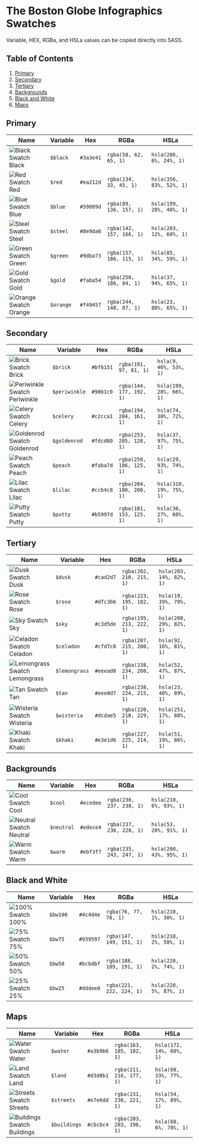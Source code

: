 # The Boston Globe Infographics Swatches

Variable, HEX, RGBa, and HSLa values can be copied directly into SASS.


## Table of Contents
1. [Primary](#primary)
3. [Secondary](#secondary)
4. [Tertiary](#tertiary)
5. [Backgrounds](#backgrounds)
6. [Black and White](#black-and-white)
7. [Maps](#maps)


## Primary

| Name                                                    | Variable  | Hex       | RGBa                     | HSLa                     |
| ------------------------------------------------------- | --------- | --------- | ------------------------ | ------------------------ |
| ![Black Swatch](http://i.imgur.com/o4kbdJr.png) Black   | `$black`  | `#3a3e41` | `rgba(58, 62, 65, 1)`    | `hsla(206, 6%, 24%, 1)`  |
| ![Red Swatch](http://i.imgur.com/gQYmXMS.png) Red       | `$red`    | `#ea212d` | `rgba(234, 33, 45, 1)`   | `hsla(356, 83%, 52%, 1)` |
| ![Blue Swatch](http://i.imgur.com/R2Up7UG.png) Blue     | `$blue`   | `#59889d` | `rgba(89, 136, 157, 1)`  | `hsla(199, 28%, 48%, 1)` |
| ![Steel Swatch](http://i.imgur.com/xioCkal.png) Steel   | `$steel`  | `#8e9da6` | `rgba(142, 157, 166, 1)` | `hsla(203, 12%, 60%, 1)` |
| ![Green Swatch](http://i.imgur.com/evDWKEZ.png) Green   | `$green`  | `#9dba73` | `rgba(157, 186, 115, 1)` | `hsla(85, 34%, 59%, 1)`  |
| ![Gold Swatch](http://i.imgur.com/Ud1S2eb.png) Gold     | `$gold`   | `#faba54` | `rgba(250, 186, 84, 1)`  | `hsla(37, 94%, 65%, 1)`  |
| ![Orange Swatch](http://i.imgur.com/T2UCXO5.png) Orange | `$orange` | `#f49457` | `rgba(244, 148, 87, 1)`  | `hsla(23, 88%, 65%, 1)`  |


## Secondary

| Name                                                            | Variable      | Hex       | RGBa                     | HSLa                     |
| --------------------------------------------------------------- | ------------- | --------- | ------------------------ | ------------------------ |
| ![Brick Swatch](http://i.imgur.com/FgjFqqa.png) Brick           | `$brick`      | `#bf6151` | `rgba(191, 97, 81, 1)`   | `hsla(9, 46%, 53%, 1)`   |
| ![Periwinkle Swatch](http://i.imgur.com/yfWNGtO.png) Periwinkle | `$periwinkle` | `#90b1c0` | `rgba(144, 177, 192, 1)` | `hsla(199, 28%, 66%, 1)` |
| ![Celery Swatch](http://i.imgur.com/DZyuyTg.png) Celery         | `$celery`     | `#c2cca1` | `rgba(194, 204, 161, 1)` | `hsla(74, 30%, 72%, 1)`  |
| ![Goldenrod Swatch](http://i.imgur.com/cuZIDJV.png) Goldenrod   | `$goldenrod`  | `#fdcd80` | `rgba(253, 205, 128, 1)` | `hsla(37, 97%, 75%, 1)`  |
| ![Peach Swatch](http://i.imgur.com/QoYeOdi.png) Peach           | `$peach`      | `#faba7d` | `rgba(250, 186, 125, 1)` | `hsla(29, 93%, 74%, 1)`  |
| ![Lilac Swatch](http://i.imgur.com/1wgCktU.png) Lilac           | `$lilac`      | `#ccb4c8` | `rgba(204, 180, 200, 1)` | `hsla(310, 19%, 75%, 1)` |
| ![Putty Swatch](http://i.imgur.com/xlpruAm.png) Putty           | `$putty`      | `#b5997d` | `rgba(181, 153, 125, 1)` | `hsla(30, 27%, 60%, 1)`  |


## Tertiary

| Name                                                            | Variable       | Hex       | RGBa                     | HSLa                     |
| --------------------------------------------------------------- | -------------- | --------- | ------------------------ | ------------------------ |
| ![Dusk Swatch](http://i.imgur.com/6Q0PeU1.png) Dusk             | `$dusk`        | `#cad2d7` | `rgba(202, 210, 215, 1)` | `hsla(203, 14%, 82%, 1)` |
| ![Rose Swatch](http://i.imgur.com/DIkazAY.png) Rose             | `$rose`        | `#dfc3b6` | `rgba(223, 195, 182, 1)` | `hsla(19, 39%, 79%, 1)`  |
| ![Sky Swatch](http://i.imgur.com/fnqKwZK.png) Sky               | `$sky`         | `#c3d5de` | `rgba(195, 213, 222, 1)` | `hsla(200, 29%, 82%, 1)` |
| ![Celadon Swatch](http://i.imgur.com/GvLdnsH.png) Celadon       | `$celadon`     | `#cfd7c8` | `rgba(207, 215, 200, 1)` | `hsla(92, 16%, 81%, 1)`  |
| ![Lemongrass Swatch](http://i.imgur.com/X46WVCf.png) Lemongrass | `$lemongrass`  | `#eeead0` | `rgba(238, 234, 208, 1)` | `hsla(52, 47%, 87%, 1)`  |
| ![Tan Swatch](http://i.imgur.com/YTividH.png) Tan               | `$tan`         | `#eee0d7` | `rgba(238, 224, 215, 1)` | `hsla(23, 40%, 89%, 1)`  |
| ![Wisteria Swatch](http://i.imgur.com/lfvqvNT.png) Wisteria     | `$wisteria`    | `#dcdae5` | `rgba(220, 218, 229, 1)` | `hsla(251, 17%, 88%, 1)` |
| ![Khaki Swatch](http://i.imgur.com/0f15a22.png) Khaki           | `$khaki`       | `#e3e1d6` | `rgba(227, 225, 214, 1)` | `hsla(51, 19%, 86%, 1)`  |


## Backgrounds

| Name                                                      | Variable   | Hex       | RGBa                     | HSLa                     |
| --------------------------------------------------------- | ---------- | --------- | ------------------------ | ------------------------ |
| ![Cool Swatch](http://i.imgur.com/Y9TmAah.png) Cool       | `$cool`    | `#ecedee` | `rgba(236, 237, 238, 1)` | `hsla(210, 6%, 93%, 1)`  |
| ![Neutral Swatch](http://i.imgur.com/BHz2eOg.png) Neutral | `$neutral` | `#edece4` | `rgba(237, 236, 228, 1)` | `hsla(53, 20%, 91%, 1)`  |
| ![Warm Swatch](http://i.imgur.com/tfMlotK.png) Warm       | `$warm`    | `#ebf3f7` | `rgba(235, 243, 247, 1)` | `hsla(200, 43%, 95%, 1)` |


## Black and White

| Name                                                | Variable | Hex       | RGBa                     | HSLa                    |
| --------------------------------------------------- | -------- | --------- | ------------------------ | ----------------------- |
| ![100% Swatch](http://i.imgur.com/ed1UuBr.png) 100% | `$bw100` | `#4c4d4e` | `rgba(76, 77, 78, 1)`    | `hsla(210, 1%, 30%, 1)` |
| ![75% Swatch](http://i.imgur.com/7A1N5RY.png) 75%   | `$bw75`  | `#939597` | `rgba(147, 149, 151, 1)` | `hsla(210, 2%, 58%, 1)` |
| ![50% Swatch](http://i.imgur.com/2RZxNgh.png) 50%   | `$bw50`  | `#bcbdbf` | `rgba(188, 189, 191, 1)` | `hsla(220, 2%, 74%, 1)` |
| ![25% Swatch](http://i.imgur.com/u1CMaBo.png) 25%   | `$bw25`  | `#dddee0` | `rgba(221, 222, 224, 1)` | `hsla(220, 5%, 87%, 1)` |


## Maps

| Name                                                          | Variable     | Hex       | RGBa                     | HSLa                     |
| ------------------------------------------------------------- | ------------ | --------- | ------------------------ | ------------------------ |
| ![Water Swatch](http://i.imgur.com/N0MuBA8.png) Water         | `$water`     | `#a3b9b6` | `rgba(163, 185, 182, 1)` | `hsla(172, 14%, 68%, 1)` |
| ![Land Swatch](http://i.imgur.com/KJgVPvf.png) Land           | `$land`      | `#d3d8b1` | `rgba(211, 216, 177, 1)` | `hsla(68, 33%, 77%, 1)`  |
| ![Streets Swatch](http://i.imgur.com/zAtTK0W.png) Streets     | `$streets`   | `#e7e6dd` | `rgba(231, 230, 221, 1)` | `hsla(54, 17%, 89%, 1)`  |
| ![Buildings Swatch](http://i.imgur.com/H2mVBKG.png) Buildings | `$buildings` | `#cbcbc4` | `rgba(203, 203, 196, 1)` | `hsla(60, 6%, 78%, 1)`   |
